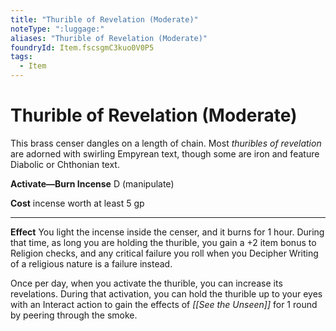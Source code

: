```yaml
---
title: "Thurible of Revelation (Moderate)"
noteType: ":luggage:"
aliases: "Thurible of Revelation (Moderate)"
foundryId: Item.fscsgmC3kuo0V0P5
tags:
  - Item
---
```


# Thurible of Revelation (Moderate)

This brass censer dangles on a length of chain. Most _thuribles of revelation_ are adorned with swirling Empyrean text, though some are iron and feature Diabolic or Chthonian text.

**Activate—Burn Incense** D (manipulate)

**Cost** incense worth at least 5 gp

* * *

**Effect** You light the incense inside the censer, and it burns for 1 hour. During that time, as long you are holding the thurible, you gain a +2 item bonus to Religion checks, and any critical failure you roll when you Decipher Writing of a religious nature is a failure instead.

Once per day, when you activate the thurible, you can increase its revelations. During that activation, you can hold the thurible up to your eyes with an Interact action to gain the effects of _[[See the Unseen]]_ for 1 round by peering through the smoke.


